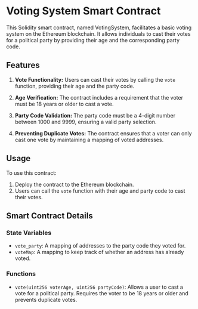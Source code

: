 # Voting System Smart Contract

This Solidity smart contract, named VotingSystem, facilitates a basic voting system on the Ethereum blockchain. It allows individuals to cast their votes for a political party by providing their age and the corresponding party code.

## Features

1. **Vote Functionality:** Users can cast their votes by calling the `vote` function, providing their age and the party code.

2. **Age Verification:** The contract includes a requirement that the voter must be 18 years or older to cast a vote.

3. **Party Code Validation:** The party code must be a 4-digit number between 1000 and 9999, ensuring a valid party selection.

4. **Preventing Duplicate Votes:** The contract ensures that a voter can only cast one vote by maintaining a mapping of voted addresses.

## Usage

To use this contract:

1. Deploy the contract to the Ethereum blockchain.
2. Users can call the `vote` function with their age and party code to cast their votes.

## Smart Contract Details

### State Variables

- `vote_party`: A mapping of addresses to the party code they voted for.
- `voteMap`: A mapping to keep track of whether an address has already voted.

### Functions

- `vote(uint256 voterAge, uint256 partyCode)`: Allows a user to cast a vote for a political party. Requires the voter to be 18 years or older and prevents duplicate votes.

